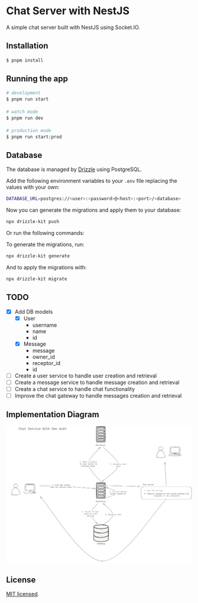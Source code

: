 # Chat Server with NestJS

A simple chat server built with NestJS using Socket.IO.

## Installation

```bash
$ pnpm install
```

## Running the app

```bash
# development
$ pnpm run start

# watch mode
$ pnpm run dev

# production mode
$ pnpm run start:prod
```

## Database

The database is managed by [Drizzle](https://drizzle.org/) using PostgreSQL.

Add the following environment variables to your `.env` file replacing the values with your own:

```bash
DATABASE_URL=postgres://<user>:<password>@<host>:<port>/<database>
```

Now you can generate the migrations and apply them to your database:

```bash
npx drizzle-kit push
```

Or run the following commands:

To generate the migrations, run:

```bash
npx drizzle-kit generate
```

And to apply the migrations with:

```bash
npx drizzle-kit migrate
```

## TODO

- [x] Add DB models
  - [x] User
    - username
    - name
    - id
  - [x] Message
    - message
    - owner_id
    - receptor_id
    - id
- [ ] Create a user service to handle user creation and retrieval
- [ ] Create a message service to handle message creation and retrieval
- [ ] Create a chat service to handle chat functionality
- [ ] Improve the chat gateway to handle messages creation and retrieval

## Implementation Diagram

![Diagram](./Diagram.png)

## License

[MIT licensed](LICENSE).
